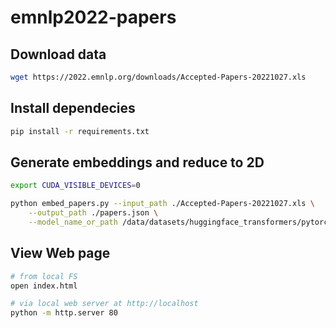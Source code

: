 # emnlp2022-papers

## Download data

```bash
wget https://2022.emnlp.org/downloads/Accepted-Papers-20221027.xls
```

## Install dependecies

```bash
pip install -r requirements.txt
```

## Generate embeddings and reduce to 2D

```bash
export CUDA_VISIBLE_DEVICES=0

python embed_papers.py --input_path ./Accepted-Papers-20221027.xls \
    --output_path ./papers.json \
    --model_name_or_path /data/datasets/huggingface_transformers/pytorch/scincl --limit 10
```

## View Web page

```bash
# from local FS
open index.html

# via local web server at http://localhost
python -m http.server 80
```